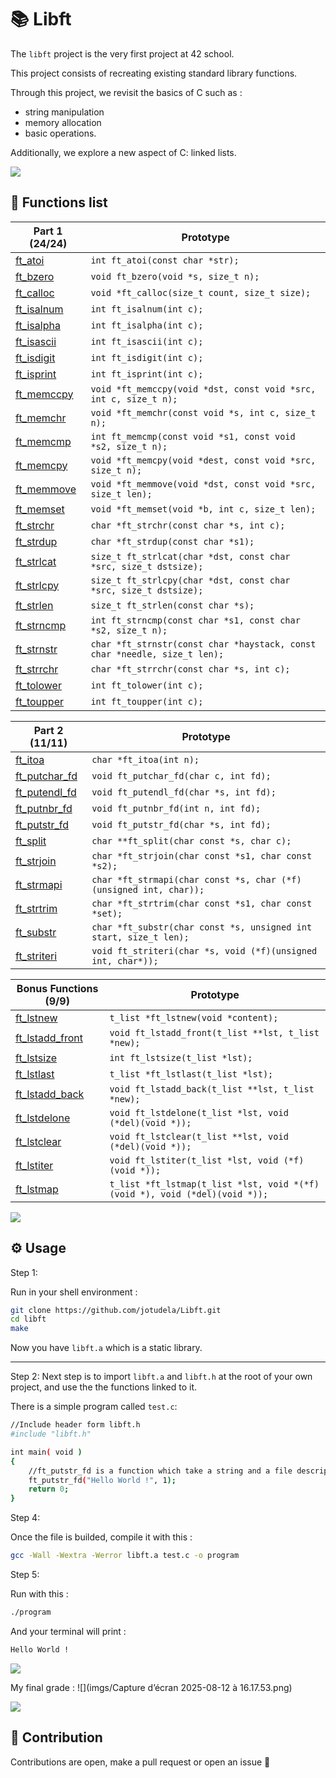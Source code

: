 # 📚 Libft

The `libft` project is the very first project at 42 school.

This project consists of recreating existing standard library functions.

Through this project, we revisit the basics of C such as :
- string manipulation
- memory allocation
- basic operations.

Additionally, we explore a new aspect of C: linked lists.

![](https://raw.githubusercontent.com/andreasbm/readme/master/assets/lines/rainbow.png)

## 📂 Functions list

| Part 1 (24/24) | Prototype                                       |
|----------------|------------------------------------------------|
| [ft_atoi](ft_atoi.c)        | `int ft_atoi(const char *str);`                |
| [ft_bzero](ft_bzero.c)       | `void ft_bzero(void *s, size_t n);`            |
| [ft_calloc](ft_calloc.c)      | `void *ft_calloc(size_t count, size_t size);`  |
| [ft_isalnum](ft_isalnum.c)     | `int ft_isalnum(int c);`                        |
| [ft_isalpha](ft_isalpha.c)     | `int ft_isalpha(int c);`                        |
| [ft_isascii](ft_isascii.c)     | `int ft_isascii(int c);`                        |
| [ft_isdigit](ft_isdigit.c)     | `int ft_isdigit(int c);`                        |
| [ft_isprint](ft_isprint.c)     | `int ft_isprint(int c);`                        |
| [ft_memccpy](ft_memccpy.c)     | `void *ft_memccpy(void *dst, const void *src, int c, size_t n);` |
| [ft_memchr](ft_memchr.c)      | `void *ft_memchr(const void *s, int c, size_t n);` |
| [ft_memcmp](ft_memcmp.c)      | `int ft_memcmp(const void *s1, const void *s2, size_t n);` |
| [ft_memcpy](ft_memcpy.c)      | `void *ft_memcpy(void *dest, const void *src, size_t n);` |
| [ft_memmove](ft_memmove.c)     | `void *ft_memmove(void *dst, const void *src, size_t len);` |
| [ft_memset](ft_memset.c)      | `void *ft_memset(void *b, int c, size_t len);` |
| [ft_strchr](ft_strchr.c)      | `char *ft_strchr(const char *s, int c);`       |
| [ft_strdup](ft_strdup.c)      | `char *ft_strdup(const char *s1);`              |
| [ft_strlcat](ft_strlcat.c)     | `size_t ft_strlcat(char *dst, const char *src, size_t dstsize);` |
| [ft_strlcpy](ft_strlcpy.c)     | `size_t ft_strlcpy(char *dst, const char *src, size_t dstsize);` |
| [ft_strlen](ft_strlen.c)      | `size_t ft_strlen(const char *s);`              |
| [ft_strncmp](ft_strncmp.c)     | `int ft_strncmp(const char *s1, const char *s2, size_t n);` |
| [ft_strnstr](ft_strnstr.c)     | `char *ft_strnstr(const char *haystack, const char *needle, size_t len);` |
| [ft_strrchr](ft_strrchr.c)     | `char *ft_strrchr(const char *s, int c);`       |
| [ft_tolower](ft_tolower.c)     | `int ft_tolower(int c);`                         |
| [ft_toupper](ft_toupper.c)     | `int ft_toupper(int c);`                         |


| Part 2 (11/11) | Prototype                                       |
|----------------|------------------------------------------------|
| [ft_itoa](ft_itoa.c)        | `char *ft_itoa(int n);`                          |
| [ft_putchar_fd](ft_putchar_fd.c)  | `void ft_putchar_fd(char c, int fd);`            |
| [ft_putendl_fd](ft_putendl_fd.c)  | `void ft_putendl_fd(char *s, int fd);`           |
| [ft_putnbr_fd](ft_putnbr_fd.c)   | `void ft_putnbr_fd(int n, int fd);`               |
| [ft_putstr_fd](ft_putstr_fd.c)   | `void ft_putstr_fd(char *s, int fd);`             |
| [ft_split](ft_split.c)       | `char **ft_split(char const *s, char c);`        |
| [ft_strjoin](ft_strjoin.c)     | `char *ft_strjoin(char const *s1, char const *s2);` |
| [ft_strmapi](ft_strmapi.c)     | `char *ft_strmapi(char const *s, char (*f)(unsigned int, char));` |
| [ft_strtrim](ft_strtrim.c)     | `char *ft_strtrim(char const *s1, char const *set);` |
| [ft_substr](ft_substr.c)      | `char *ft_substr(char const *s, unsigned int start, size_t len);` |
| [ft_striteri](ft_striteri.c)    | `void ft_striteri(char *s, void (*f)(unsigned int, char*));` |

| Bonus Functions (9/9) | Prototype                                       |
|----------------|------------------------------------------------|
| [ft_lstnew](ft_lstnew_bonus.c)       | `t_list *ft_lstnew(void *content);`              |
| [ft_lstadd_front](ft_lstadd_front_bonus.c) | `void ft_lstadd_front(t_list **lst, t_list *new);` |
| [ft_lstsize](ft_lstsize_bonus.c)      | `int ft_lstsize(t_list *lst);`                    |
| [ft_lstlast](ft_lstlast_bonus.c)      | `t_list *ft_lstlast(t_list *lst);`                |
| [ft_lstadd_back](ft_lstadd_back_bonus.c)  | `void ft_lstadd_back(t_list **lst, t_list *new);`  |
| [ft_lstdelone](ft_lstdelone_bonus.c)    | `void ft_lstdelone(t_list *lst, void (*del)(void *));` |
| [ft_lstclear](ft_lstclear_bonus.c)     | `void ft_lstclear(t_list **lst, void (*del)(void *));` |
| [ft_lstiter](ft_lstiter_bonus.c)      | `void ft_lstiter(t_list *lst, void (*f)(void *));`  |
| [ft_lstmap](ft_lstmap_bonus.c)       | `t_list *ft_lstmap(t_list *lst, void *(*f)(void *), void (*del)(void *));` |

![](https://raw.githubusercontent.com/andreasbm/readme/master/assets/lines/rainbow.png)

## ⚙️ Usage

Step 1:

Run in your shell environment :
```bash
git clone https://github.com/jotudela/Libft.git
cd libft
make
```
Now you have `libft.a` which is a static library.

---

Step 2:
Next step is to import `libft.a` and `libft.h` at the root of your own project, and use the
the functions linked to it.

There is a simple program called `test.c`:

```bash
//Include header form libft.h
#include "libft.h"

int main( void )
{
    //ft_putstr_fd is a function which take a string and a file descriptor as arguments.
    ft_putstr_fd("Hello World !", 1);
    return 0;
}
```

Step 4:

Once the file is builded, compile it with this :
```bash
gcc -Wall -Wextra -Werror libft.a test.c -o program
```

Step 5:

Run with this :
```bash
./program
```

And your terminal will print :
```bash
Hello World !
```

![](https://raw.githubusercontent.com/andreasbm/readme/master/assets/lines/rainbow.png)

My final grade :
![](imgs/Capture d’écran 2025-08-12 à 16.17.53.png)

![](https://raw.githubusercontent.com/andreasbm/readme/master/assets/lines/rainbow.png)

## 🤝 Contribution
Contributions are open, make a pull request or open an issue 🚀
